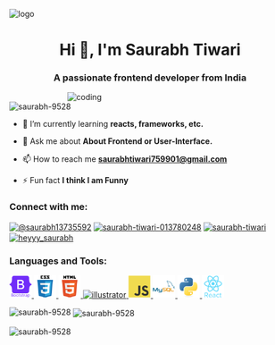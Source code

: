 ![logo](https://github.com/saurabh-9528/Saurabh-Tiwari/blob/main/DALL%C2%B7E%202025-01-31%2018.16.48%20-%20A%20futuristic%20GitHub%20banner%20featuring%20a%20dark%2C%20neon%20cyberpunk%20theme%20with%20glowing%20green%20and%20blue%20circuit%20patterns.%20A%20centered%20nameplate%20displays%20'Saurabh.webp)
<h1 align="center">Hi 👋, I'm Saurabh Tiwari</h1>
<h3 align="center">A passionate frontend developer from India</h3>
<img align="right" alt = "coding" width = "400" src = "https://camo.githubusercontent.com/4d9f5ecceb711eec6e2018f38a5677dc657c9738d4a65ba3b928c41c0a45b439/68747470733a2f2f6d69726f2e6d656469756d2e636f6d2f6d61782f313336302f302a37513379765349765f7430696f4a2d5a2e676966">


<p align="left"> <img src="https://komarev.com/ghpvc/?username=saurabh-9528&label=Profile%20views&color=0e75b6&style=flat" alt="saurabh-9528" /> </p>

- 🌱 I’m currently learning **reacts, frameworks, etc.**

- 💬 Ask me about **About Frontend or User-Interface.**

- 📫 How to reach me **saurabhtiwari759901@gmail.com**

- ⚡ Fun fact **I think I am Funny**

<h3 align="left">Connect with me:</h3>
<p align="left">
<a href="https://twitter.com/@saurabh13735592" target="blank"><img align="center" src="https://raw.githubusercontent.com/rahuldkjain/github-profile-readme-generator/master/src/images/icons/Social/twitter.svg" alt="@saurabh13735592" height="30" width="40" /></a>
<a href="https://linkedin.com/in/saurabh-tiwari-013780248" target="blank"><img align="center" src="https://raw.githubusercontent.com/rahuldkjain/github-profile-readme-generator/master/src/images/icons/Social/linked-in-alt.svg" alt="saurabh-tiwari-013780248" height="30" width="40" /></a>
<a href="https://fb.com/saurabh-tiwari" target="blank"><img align="center" src="https://raw.githubusercontent.com/rahuldkjain/github-profile-readme-generator/master/src/images/icons/Social/facebook.svg" alt="saurabh-tiwari" height="30" width="40" /></a>
<a href="https://instagram.com/heyyy_saurabh" target="blank"><img align="center" src="https://raw.githubusercontent.com/rahuldkjain/github-profile-readme-generator/master/src/images/icons/Social/instagram.svg" alt="heyyy_saurabh" height="30" width="40" /></a>
</p>

<h3 align="left">Languages and Tools:</h3>
<p align="left"> <a href="https://getbootstrap.com" target="_blank" rel="noreferrer"> <img src="https://raw.githubusercontent.com/devicons/devicon/master/icons/bootstrap/bootstrap-plain-wordmark.svg" alt="bootstrap" width="40" height="40"/> </a> <a href="https://www.w3schools.com/css/" target="_blank" rel="noreferrer"> <img src="https://raw.githubusercontent.com/devicons/devicon/master/icons/css3/css3-original-wordmark.svg" alt="css3" width="40" height="40"/> </a> <a href="https://www.w3.org/html/" target="_blank" rel="noreferrer"> <img src="https://raw.githubusercontent.com/devicons/devicon/master/icons/html5/html5-original-wordmark.svg" alt="html5" width="40" height="40"/> </a> <a href="https://www.adobe.com/in/products/illustrator.html" target="_blank" rel="noreferrer"> <img src="https://www.vectorlogo.zone/logos/adobe_illustrator/adobe_illustrator-icon.svg" alt="illustrator" width="40" height="40"/> </a> <a href="https://developer.mozilla.org/en-US/docs/Web/JavaScript" target="_blank" rel="noreferrer"> <img src="https://raw.githubusercontent.com/devicons/devicon/master/icons/javascript/javascript-original.svg" alt="javascript" width="40" height="40"/> </a> <a href="https://www.mysql.com/" target="_blank" rel="noreferrer"> <img src="https://raw.githubusercontent.com/devicons/devicon/master/icons/mysql/mysql-original-wordmark.svg" alt="mysql" width="40" height="40"/> </a> <a href="https://www.python.org" target="_blank" rel="noreferrer"> <img src="https://raw.githubusercontent.com/devicons/devicon/master/icons/python/python-original.svg" alt="python" width="40" height="40"/> </a> <a href="https://reactjs.org/" target="_blank" rel="noreferrer"> <img src="https://raw.githubusercontent.com/devicons/devicon/master/icons/react/react-original-wordmark.svg" alt="react" width="40" height="40"/> </a> </p>

<p><img align="left" src="https://github-readme-stats.vercel.app/api/top-langs?username=saurabh-9528&show_icons=true&locale=en&layout=compact" alt="saurabh-9528" /></p>

<p>&nbsp;<img align="center" src="https://github-readme-stats.vercel.app/api?username=saurabh-9528&show_icons=true&locale=en" alt="saurabh-9528" /></p>

<p><img align="center" src="https://github-readme-streak-stats.herokuapp.com/?user=saurabh-9528&" alt="saurabh-9528" /></p>
